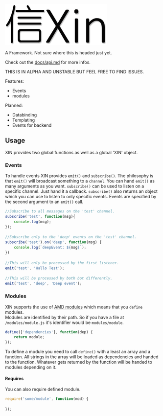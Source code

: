 ![Xin logo](/docs/logo.png)

A Framework. Not sure where this is headed just yet.

Check out the [docs/api.md](/docs/api.md) for more infos.

THIS IS IN ALPHA AND UNSTABLE BUT FEEL FREE TO FIND ISSUES.

Features:
- Events
- modules

Planned:
- Databinding
- Templating
- Events for backend

## Usage

XIN provides two global functions as well as a global 'XIN' object.

### Events

To handle events XIN provides `emit()` and `subscribe()`. The philosophy is that `emit()` will broadcast something to a `channel`. You can hand `emit()` as many arguments as you want. `subscribe()` can be used to listen on a specific channel. Just hand it a callback. `subscribe()` also returns an object which you can use to listen to only specific events. Events are specified by the second argument to an `emit()` call.

```javascript
//Subscribe to all messages on the 'test' channel.
subscribe('test', function(msg){
    console.log(msg);
});

//Subscribe only to the 'deep' events on the 'test' channel.
subscribe('test').on('deep', function(msg) {
    console.log(`deepEvent: ${msg}`);
})

//This will only be processed by the first listener.
emit('test', 'Hallo Test');

//This will be processed by both bot differently.
emit('test', 'deep', 'Deep event');
```

### Modules

XIN supports the use of [AMD modules](https://github.com/amdjs/amdjs-api/wiki/AMD) which means that you `define` modules.  
Modules are identified by their path. So if you have a file at `/modules/module.js` it's identifier would be `modules/module`.

```javascript
define(['dependencies'], function(dep) {
    return module;
});
```

To define a module you need to call `define()` with a least an array and a function. All strings in the array will be loaded as dependencies and handed to the function. Whatever gets returned by the function will be handed to modules depending on it.

#### Requires

You can also require defined module.

```javascript
require('some/module', function(mod) {

});
```
